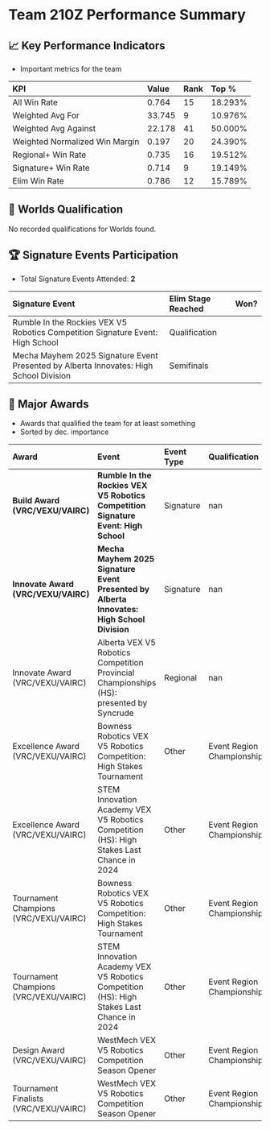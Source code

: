 # Team 210Z Performance Summary

## 📈 Key Performance Indicators
- Important metrics for the team

| KPI | Value | Rank | Top % |
|:---|:-----|:----|:-----|
| All Win Rate | 0.764 | 15 | 18.293% |
| Weighted Avg For | 33.745 | 9 | 10.976% |
| Weighted Avg Against | 22.178 | 41 | 50.000% |
| Weighted Normalized Win Margin | 0.197 | 20 | 24.390% |
| Regional+ Win Rate | 0.735 | 16 | 19.512% |
| Signature+ Win Rate | 0.714 | 9 | 19.149% |
| Elim Win Rate | 0.786 | 12 | 15.789% |


## 🎯 Worlds Qualification
No recorded qualifications for Worlds found.

## 🏆 Signature Events Participation
- Total Signature Events Attended: **2**

| Signature Event | Elim Stage Reached | Won? |
|:----------------|:-------------------|:----|
| Rumble In the Rockies VEX V5 Robotics Competition Signature Event: High School | Qualification |  |
| Mecha Mayhem 2025 Signature Event Presented by Alberta Innovates: High School Division | Semifinals |  |


## 🥇 Major Awards
- Awards that qualified the team for at least something
- Sorted by dec. importance

| Award | Event | Event Type | Qualification |
|:------|:------|:-----------|:--------------|
| **Build Award (VRC/VEXU/VAIRC)** | **Rumble In the Rockies VEX V5 Robotics Competition Signature Event: High School** | Signature | nan |
| **Innovate Award (VRC/VEXU/VAIRC)** | **Mecha Mayhem 2025 Signature Event Presented by Alberta Innovates: High School Division** | Signature | nan |
| Innovate Award (VRC/VEXU/VAIRC) | Alberta VEX V5 Robotics Competition Provincial Championships (HS): presented by Syncrude | Regional | nan |
| Excellence Award (VRC/VEXU/VAIRC) | Bowness Robotics VEX V5 Robotics Competition: High Stakes Tournament | Other | Event Region Championship |
| Excellence Award (VRC/VEXU/VAIRC) | STEM Innovation Academy VEX V5 Robotics Competition (HS): High Stakes Last Chance in 2024 | Other | Event Region Championship |
| Tournament Champions (VRC/VEXU/VAIRC) | Bowness Robotics VEX V5 Robotics Competition: High Stakes Tournament | Other | Event Region Championship |
| Tournament Champions (VRC/VEXU/VAIRC) | STEM Innovation Academy VEX V5 Robotics Competition (HS): High Stakes Last Chance in 2024 | Other | Event Region Championship |
| Design Award (VRC/VEXU/VAIRC) | WestMech VEX V5 Robotics Competition Season Opener | Other | Event Region Championship |
| Tournament Finalists (VRC/VEXU/VAIRC) | WestMech VEX V5 Robotics Competition Season Opener | Other | Event Region Championship |

